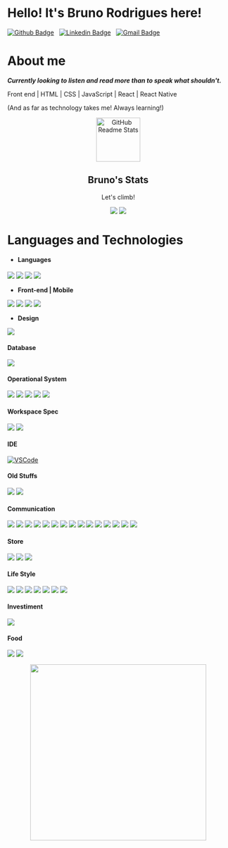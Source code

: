 # Hello! It's Bruno Rodrigues here!

[![Github Badge](https://img.shields.io/badge/-Github-000?style=flat-square&logo=Github&logoColor=white&link=https://github.com/brunoalmes)](https://github.com/brunoalmes)
&nbsp;
[![Linkedin Badge](https://img.shields.io/badge/-LinkedIn-blue?style=flat-square&logo=Linkedin&logoColor=white&link=https://www.linkedin.com/in/bruno-rodrigues-a0a6711b6/)](https://www.linkedin.com/in/bruno-rodrigues-a0a6711b6/)
&nbsp;
[![Gmail Badge](https://img.shields.io/badge/-Gmail-c14438?style=flat-square&logo=Gmail&logoColor=white&link=mailto:dev.brunorodrigues@gmail.com)](mailto:dev.brunorodrigues@gmail.com)

# About me

**_Currently looking to listen and read more than to speak what shouldn't._**

Front end | HTML | CSS | JavaScript | React | React Native

(And as far as technology takes me! Always learning!)

<p align="center">
 <img width="100px" src="https://res.cloudinary.com/anuraghazra/image/upload/v1594908242/logo_ccswme.svg" align="center" alt="GitHub Readme Stats" />
 <h2 align="center">Bruno's Stats</h2>
 <p align="center">Let's climb!</p>
</p>

<p align="center">
<img src="https://github-readme-stats.vercel.app/api?username=brunoalmes&theme=dark&show_icons=true"/> 
<img src="https://github-readme-stats.vercel.app/api/top-langs/?username=brunoalmes&theme=blue-green"/>
</p>

# Languages and Technologies

* #### Languages 

<img src="https://img.shields.io/badge/java-%23ED8B00.svg?&style=for-the-badge&logo=java&logoColor=white" /> <img src="https://img.shields.io/badge/javascript%20-%23323330.svg?&style=for-the-badge&logo=javascript&logoColor=%23F7DF1E" /> <img src="https://img.shields.io/badge/c%20-%2300599C.svg?&style=for-the-badge&logo=c&logoColor=white" /> <img src="https://img.shields.io/badge/c++%20-%2300599C.svg?&style=for-the-badge&logo=c%2B%2B&logoColor=white" /> 

* **Front-end | Mobile** 

<img src="https://img.shields.io/badge/html5%20-%23E34F26.svg?&style=for-the-badge&logo=html5&logoColor=white" /> <img src="https://img.shields.io/badge/css3%20-%231572B6.svg?&style=for-the-badge&logo=css3&logoColor=white" />  <img src="https://img.shields.io/badge/react%20-%2320232a.svg?&style=for-the-badge&logo=react&logoColor=%2361DAFB" /> <img src="https://img.shields.io/badge/react_native%20-%2320232a.svg?&style=for-the-badge&logo=react&logoColor=%2361DAFB" />

* **Design**

<img src="https://img.shields.io/badge/figma%20-%23F24E1E.svg?&style=for-the-badge&logo=figma&logoColor=white"/>

#### Database 

<img src="https://img.shields.io/badge/sqlite-%2307405e.svg?&style=for-the-badge&logo=sqlite&logoColor=white" />

#### Operational System 

<img src="https://img.shields.io/badge/windows-0078D6?logo=windows&logoColor=white&style=for-the-badge" /> <img src="https://img.shields.io/badge/windows%2095-008080?logo=windows-95&logoColor=white&style=for-the-badge" /> <img src="https://img.shields.io/badge/windows%20xp-003399?logo=windows-xp&logoColor=white&style=for-the-badge" /> <img src="https://img.shields.io/badge/iOS-000000?logo=ios&logoColor=white&style=for-the-badge" /> <img src="https://img.shields.io/badge/Android-3DDC84?logo=android&logoColor=white&style=for-the-badge" />

#### Workspace Spec

<img src="https://img.shields.io/badge/apple-macbook%20pro%20-%23999999.svg?&style=for-the-badge&logo=apple&logoColor=white" />
<img src="https://img.shields.io/badge/apple-imac%20-%23999999.svg?&style=for-the-badge&logo=apple&logoColor=white" />

#### IDE

[![VSCode](https://img.shields.io/badge/VSCode-1f425f.svg)](https://code.visualstudio.com/)

#### Old Stuffs

<img src="https://img.shields.io/badge/Microsoft%20Office-D83B01?logo=microsoft-office&logoColor=white&style=for-the-badge" /> <img src="https://img.shields.io/badge/unity%20-%23100000.svg?&style=for-the-badge&logo=unity&logoColor=white" />

#### Communication

<img src="https://img.shields.io/badge/instagram-%23E4405F.svg?&style=for-the-badge&logo=instagram&logoColor=white" /> <img src="https://img.shields.io/badge/facebook-%231877F2.svg?&style=for-the-badge&logo=facebook&logoColor=white" /> <img src="https://img.shields.io/badge/twitter-%231DA1F2.svg?&style=for-the-badge&logo=twitter&logoColor=white" /> <img src="https://img.shields.io/badge/linkedin-%230077B5.svg?&style=for-the-badge&logo=linkedin&logoColor=white" /> <img src="https://img.shields.io/badge/reddit-%23FF4500.svg?&style=for-the-badge&logo=reddit&logoColor=white" /> <img src="https://img.shields.io/badge/gitlab-%23330f63.svg?&style=for-the-badge&logo=gitlab&logoColor=white" /> <img src="https://img.shields.io/badge/github-%23100000.svg?&style=for-the-badge&logo=github&logoColor=white" /> <img src="https://img.shields.io/badge/discord-%237289DA.svg?&style=for-the-badge&logo=discord&logoColor=white" /> <img src="https://img.shields.io/badge/Microsoft%20Teams-6264A7?logo=microsoft-teams&logoColor=white&style=for-the-badge" />
<img src="https://img.shields.io/badge/slack-%234A154B.svg?&style=for-the-badge&logo=slack&logoColor=white" /> <img src="https://img.shields.io/badge/WHATSAPP-25D366?&style=for-the-badge&logo=whatsapp&logoColor=white" /> <img src="https://img.shields.io/badge/messenger-00B2FF?&style=for-the-badge&logo=messenger&logoColor=white" /> <img src="https://img.shields.io/badge/Microsoft%20Outlook-0078D4?logo=microsoft-outlook&logoColor=white&style=for-the-badge" /> <img src="https://img.shields.io/badge/Gmail-D14836?&style=for-the-badge&logo=gmail&logoColor=black" /> <img src="https://img.shields.io/badge/SKYPE%20-%2300AFF0.svg?&style=for-the-badge&logo=Skype&logoColor=white"/>

#### Store

<img src="https://img.shields.io/badge/App%20Store-0D96F6?logo=app-store&logoColor=white&style=for-the-badge" /> <img src="https://img.shields.io/badge/Google%20Play-414141?logo=google-play&logoColor=white&style=for-the-badge" /> <img src="https://img.shields.io/badge/Steam-%23000000.svg?&style=for-the-badge&logo=steam&logoColor=white" />

#### Life Style

<img src="https://img.shields.io/badge/Netflix-E50914?logo=netflix&logoColor=white&style=for-the-badge" /> <img src="https://img.shields.io/badge/twitch-%239146FF.svg?&style=for-the-badge&logo=twitch&logoColor=white" /> <img src="https://img.shields.io/badge/youtube-%23FF0000.svg?&style=for-the-badge&logo=youtube&logoColor=white" /> <img src="https://img.shields.io/badge/playstation-%23003791.svg?&style=for-the-badge&logo=playstation&logoColor=white" /> <img src="https://img.shields.io/badge/youtube%20music-FF0000?logo=youtube-music&logoColor=white&style=for-the-badge" /> <img src="https://img.shields.io/badge/spotify-%231ED760.svg?&style=for-the-badge&logo=spotify&logoColor=white" /> <img src="https://img.shields.io/badge/ea%20-%23000000.svg?&style=for-the-badge&logo=ea&logoColor=white"/>

#### Investiment

<img src="https://img.shields.io/badge/bitcoin-%23000000.svg?&style=for-the-badge&logo=bitcoin&logoColor=white" />

#### Food

<img src="https://img.shields.io/badge/ifood-EA1D2C?logo=ifood&logoColor=white&style=for-the-badge" /> <img src="https://img.shields.io/badge/Uber%20Eats-5FB709?logo=uber-eats&logoColor=white&style=for-the-badge" />

<p align="center">
<img src="https://github.com/brunoalmes/imagens/blob/main/foreverwk.png" width="400" />
</p>
